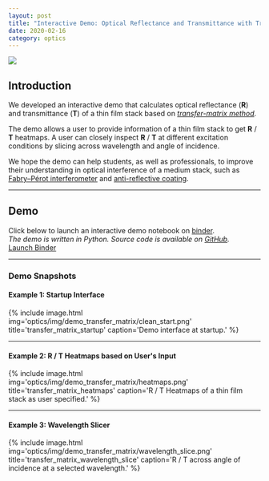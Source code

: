```yaml
---
layout: post
title: "Interactive Demo: Optical Reflectance and Transmittance with Transfer-Matrix Method"
date: 2020-02-16
category: optics
---
```


<div class="my-4 text-center">
  <img class="w-75" src="{{ site.url }}/optics/img/demo_transfer_matrix/cover.png">
</div>

## Introduction

We developed an interactive demo that calculates optical reflectance (**R**) and transmittance (**T**) of a thin film stack based on [*transfer-matrix method*](https://en.wikipedia.org/wiki/Transfer-matrix_method_(optics)).

The demo allows a user to provide information of a thin film stack to get **R** / **T** heatmaps. A user can closely inspect **R** / **T** at different excitation conditions by slicing across wavelength and angle of incidence.

We hope the demo can help students, as well as professionals, to improve their understanding in optical interference of a medium stack, such as [Fabry–Pérot interferometer](https://en.wikipedia.org/wiki/Fabry%E2%80%93P%C3%A9rot_interferometer) and [anti-reflective coating](https://en.wikipedia.org/wiki/Anti-reflective_coating).

---

## Demo

Click below to launch an interactive demo notebook on [binder](https://mybinder.org/).  
*The demo is written in Python. Source code is available on [GitHub](https://github.com/clumdee/transfer_matrix).*  
<a class="btn btn-success text-white" href="https://mybinder.org/v2/gh/clumdee/transfer_matrix/main?labpath=demo_minimal.ipynb">Launch Binder</a>

--- 

### Demo Snapshots
#### Example 1: Startup Interface
<!-- ![transfer_matrix_startup]({{ site.url }}/assets/img/demo_transfer_matrix/clean_start.png) -->
{% include image.html
  img='optics/img/demo_transfer_matrix/clean_start.png'
  title='transfer_matrix_startup'
  caption='Demo interface at startup.'
%}

---

#### Example 2: R / T Heatmaps based on User's Input
<!-- ![transfer_matrix_heatmaps]({{ site.url }}/assets/img/demo_transfer_matrix/heatmaps.png) -->
{% include image.html
  img='optics/img/demo_transfer_matrix/heatmaps.png'
  title='transfer_matrix_heatmaps'
  caption='R / T Heatmaps of a thin film stack as user specified.'
%}

---

#### Example 3: Wavelength Slicer
<!-- ![transfer_matrix_wavelength_slice]({{ site.url }}/assets/img/demo_transfer_matrix/wavelength_slice.png) -->
{% include image.html
  img='optics/img/demo_transfer_matrix/wavelength_slice.png'
  title='transfer_matrix_wavelength_slice'
  caption='R / T across angle of incidence at a selected wavelength.'
%}
